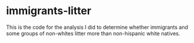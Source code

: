 # immigrants-litter
This is the code for the analysis I did to determine whether immigrants and some groups of non-whites litter more than non-hispanic white natives.
